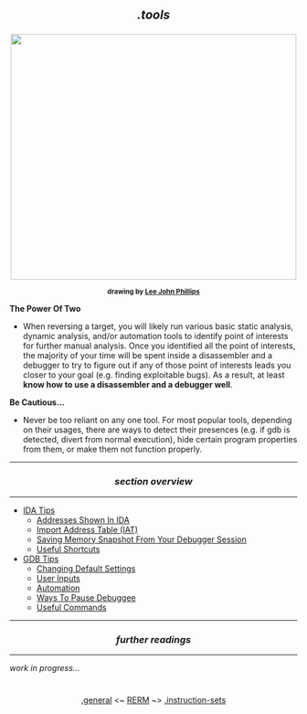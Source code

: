 ## *<p align='center'>.tools</p>*

<div align='center'> 
<img src="https://github.com/yellowbyte/reverse-engineering-reference-manual/blob/reorganize/images/tools/tools.jpg" width="500" height="430"> 
<p align='center'><sub><strong>drawing by <a href="http://www.leejohnphillips.com/">Lee John Phillips</a></strong></sub></p>
</div>

__The Power Of Two__
* When reversing a target, you will likely run various basic static analysis, dynamic analysis, and/or automation tools to identify point of interests for further manual analysis. Once you identified all the point of interests, the majority of your time will be spent inside a disassembler and a debugger to try to figure out if any of those point of interests leads you closer to your goal (e.g. finding exploitable bugs). As a result, at least __know how to use a disassembler and a debugger well__.

__Be Cautious...__
* Never be too reliant on any one tool. For most popular tools, depending on their usages, there are ways to detect their presences (e.g. if gdb is detected, divert from normal execution), hide certain program properties from them, or make them not function properly. 

---
### *<p align='center'> section overview </p>*
---
* [IDA Tips](IDA_Tips.md)
  * [Addresses Shown In IDA](IDA_Tips.md#-addresses-shown-in-ida-)
  * [Import Address Table (IAT)](IDA_Tips.md#-import-address-table-iat-)
  * [Saving Memory Snapshot From Your Debugger Session](IDA_Tips.md#-saving-memory-snapshot-from-your-debugger-session-)
  * [Useful Shortcuts](IDA_Tips.md#-useful-shortcuts-)
* [GDB Tips](GDB_Tips.md)
  * [Changing Default Settings](GDB_Tips.md#-changing-default-settings-)
  * [User Inputs](GDB_Tips.md#-user-inputs-)
  * [Automation](GDB_Tips.md#-automation-)
  * [Ways To Pause Debuggee](GDB_Tips.md#-ways-to-pause-debuggee-)
  * [Useful Commands](GDB_Tips.md#-useful-commands-)

---
### *<p align='center'> further readings </p>*
---
*work in progress...*

#
<p align='center'><a href="/contents/general/general.md">.general</a> <~ <a href="/README.md#table-of-contents">RERM</a> ~> <a href="/contents/instruction-sets/instruction-sets.md">.instruction-sets</a></p>
